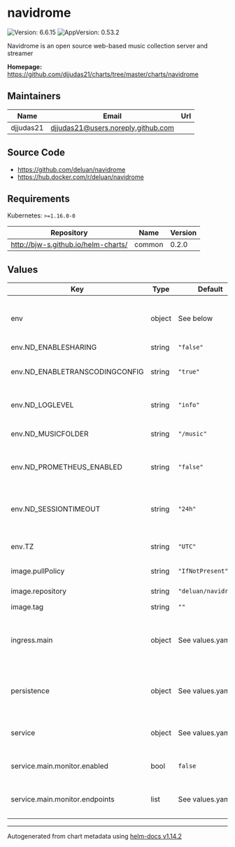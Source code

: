 # navidrome

![Version: 6.6.15](https://img.shields.io/badge/Version-6.6.15-informational?style=flat-square) ![AppVersion: 0.53.2](https://img.shields.io/badge/AppVersion-0.53.2-informational?style=flat-square)

Navidrome is an open source web-based music collection server and streamer

**Homepage:** <https://github.com/djjudas21/charts/tree/master/charts/navidrome>

## Maintainers

| Name | Email | Url |
| ---- | ------ | --- |
| djjudas21 | <djjudas21@users.noreply.github.com> |  |

## Source Code

* <https://github.com/deluan/navidrome>
* <https://hub.docker.com/r/deluan/navidrome>

## Requirements

Kubernetes: `>=1.16.0-0`

| Repository | Name | Version |
|------------|------|---------|
| http://bjw-s.github.io/helm-charts/ | common | 0.2.0 |

## Values

| Key | Type | Default | Description |
|-----|------|---------|-------------|
| env | object | See below | environment variables. See [navidrome docs](https://www.navidrome.org/docs/usage/configuration-options/#environment-variables) for more details. |
| env.ND_ENABLESHARING | string | `"false"` | Enable sharing |
| env.ND_ENABLETRANSCODINGCONFIG | string | `"true"` | Enables transcoding configuration in the UI |
| env.ND_LOGLEVEL | string | `"info"` | Log level. Useful for troubleshooting |
| env.ND_MUSICFOLDER | string | `"/music"` | Folder where your music library is stored |
| env.ND_PROMETHEUS_ENABLED | string | `"false"` | Enable extra endpoint with Prometheus metrics |
| env.ND_SESSIONTIMEOUT | string | `"24h"` | How long Navidrome will wait before closing web ui idle sessions |
| env.TZ | string | `"UTC"` | Set the container timezone |
| image.pullPolicy | string | `"IfNotPresent"` | image pull policy |
| image.repository | string | `"deluan/navidrome"` | image repository |
| image.tag | string | `""` | image tag |
| ingress.main | object | See values.yaml | Enable and configure ingress settings for the chart under this key. |
| persistence | object | See values.yaml | Configure persistence settings for the chart under this key. |
| service | object | See values.yaml | Configures service settings for the chart. |
| service.main.monitor.enabled | bool | `false` | Enables or disables the serviceMonitor. |
| service.main.monitor.endpoints | list | See values.yaml | Configures the endpoints for the serviceMonitor. |

----------------------------------------------
Autogenerated from chart metadata using [helm-docs v1.14.2](https://github.com/norwoodj/helm-docs/releases/v1.14.2)
